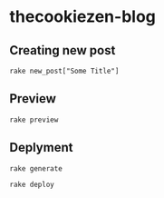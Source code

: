# thecookiezen-blog

## Creating new post

```
rake new_post["Some Title"]
```

## Preview

```
rake preview
```

## Deplyment

```
rake generate

rake deploy
```
